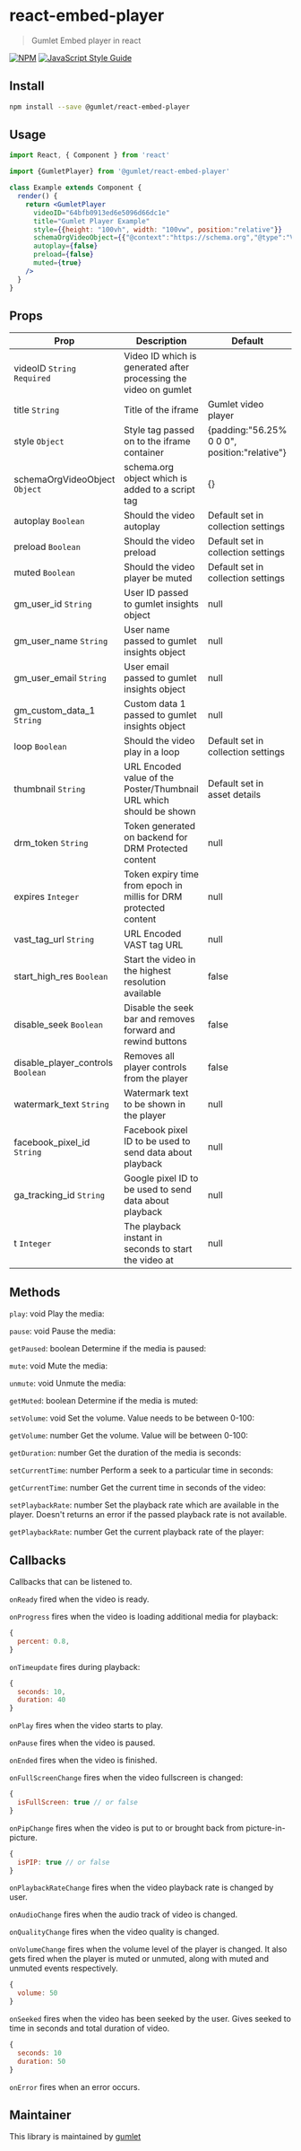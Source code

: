 # react-embed-player

> Gumlet Embed player in react

[![NPM](https://img.shields.io/npm/v/react-embed-player.svg)](https://www.npmjs.com/package/react-embed-player) [![JavaScript Style Guide](https://img.shields.io/badge/code_style-standard-brightgreen.svg)](https://standardjs.com)

## Install

```bash
npm install --save @gumlet/react-embed-player
```

## Usage

```jsx
import React, { Component } from 'react'

import {GumletPlayer} from '@gumlet/react-embed-player'

class Example extends Component {
  render() {
    return <GumletPlayer
      videoID="64bfb0913ed6e5096d66dc1e"
      title="Gumlet Player Example"
      style={{height: "100vh", width: "100vw", position:"relative"}}
      schemaOrgVideoObject={{"@context":"https://schema.org","@type":"VideoObject","name":"Gumlet","description":"","embedUrl":"https://play.gumlet.io/embed/64bfb0913ed6e5096d66dc1e"}}
      autoplay={false}
      preload={false}
      muted={true}
    />
  }
}
```

## Props
| Prop          | Description   | Default       |
| ------------- | ------------- | ------------- |
| videoID `String` `Required`   | Video ID which is generated after processing the video on gumlet  | |
| title `String`                | Title of the iframe  | Gumlet video player |
| style `Object`                | Style tag passed on to the iframe container | {padding:"56.25% 0 0 0", position:"relative"} |
| schemaOrgVideoObject `Object` | schema.org object which is added to a script tag | {} |
| autoplay `Boolean`            | Should the video autoplay | Default set in collection settings |
| preload `Boolean`             | Should the video preload  | Default set in collection settings |
| muted `Boolean`               | Should the video player be muted  | Default set in collection settings |
| gm_user_id `String`           | User ID passed to gumlet insights object | null |
| gm_user_name `String`         | User name passed to gumlet insights object | null |
| gm_user_email `String`        | User email passed to gumlet insights object | null |
| gm_custom_data_1 `String`     | Custom data 1 passed to gumlet insights object | null |
| loop `Boolean`                | Should the video play in a loop | Default set in collection settings |
| thumbnail `String`            | URL Encoded value of the Poster/Thumbnail URL which should be shown | Default set in asset details |
| drm_token `String`            | Token generated on backend for DRM Protected content | null |
| expires `Integer`             | Token expiry time from epoch in millis for DRM protected content | null |
| vast_tag_url `String`         | URL Encoded VAST tag URL | null |
| start_high_res `Boolean`      | Start the video in the highest resolution  available | false |
| disable_seek `Boolean`        | Disable the seek bar and removes forward and rewind buttons | false |
| disable_player_controls `Boolean` | Removes all player controls from the player | false |
| watermark_text `String`       | Watermark text to be shown in the player | null |
| facebook_pixel_id `String`    | Facebook pixel ID to be used to send data about playback | null |
| ga_tracking_id `String`       | Google pixel ID to be used to send data about playback | null |
| t `Integer`                   | The playback instant in seconds to start the video at | null |


Methods
-------

`play`: void
Play the media:


`pause`: void
Pause the media:


`getPaused`: boolean
Determine if the media is paused:


`mute`: void
Mute the media:


`unmute`: void
Unmute the media:


`getMuted`: boolean
Determine if the media is muted:


`setVolume`: void
Set the volume. Value needs to be between 0-100:


`getVolume`: number
Get the volume. Value will be between 0-100:


`getDuration`: number
Get the duration of the media is seconds:


`setCurrentTime`: number
Perform a seek to a particular time in seconds:


`getCurrentTime`: number
Get the current time in seconds of the video:


`setPlaybackRate`: number
Set the playback rate which are available in the player. Doesn't returns an error if the passed playback rate is not available. 


`getPlaybackRate`: number
Get the current playback rate of the player:


Callbacks
------

Callbacks that can be listened to.

`onReady`
fired when the video is ready.

`onProgress`
fires when the video is loading additional media for playback:

```js
{
  percent: 0.8,
}
```

`onTimeupdate`
fires during playback:

```js
{
  seconds: 10,
  duration: 40
}
```

`onPlay`
fires when the video starts to play.

`onPause`
fires when the video is paused.

`onEnded`
fires when the video is finished.

`onFullScreenChange`
fires when the video fullscreen is changed:

```js
{
  isFullScreen: true // or false
}
```

`onPipChange`
fires when the video is put to or brought back from picture-in-picture.

```js
{
  isPIP: true // or false
}
```

`onPlaybackRateChange`
fires when the video playback rate is changed by user.

`onAudioChange`
fires when the audio track of video is changed.

`onQualityChange`
fires when the video quality is changed.

`onVolumeChange`
fires when the volume level of the player is changed. It also gets fired when the player is muted or unmuted, along with muted and unmuted events respectively.

```js
{
  volume: 50
}
```

`onSeeked`
fires when the video has been seeked by the user. Gives seeked to time in seconds and total duration of video.

```js
{
  seconds: 10
  duration: 50
}
```

`onError`
fires when an error occurs.


## Maintainer

This library is maintained by [gumlet](https://github.com/gumlet)
